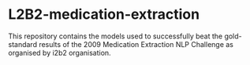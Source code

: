 # L2B2-medication-extraction
This repository contains the models used to successfully beat the gold-standard results of the 2009 Medication Extraction NLP Challenge as organised by i2b2 organisation.

